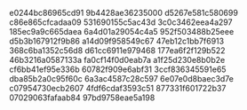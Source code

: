 e0244bc86965cd91
9b4428ae36235000
d5267e581c580699
c86e865cfcadaa09
531690155c5ac43d
3c0c3462eea4a297
185ec9a9c665daea
6a4d01a29054c4a5
952f503488b25eee
d5b3b167912f9b86
a14d09f958549c67
47eb12c1bb7f6913
368c6ba1352c56d8
d61cc6911e979468
177ea6f2f129b522
46b3216a0587133a
fa0cf14f0d0eab7a
a1f25d230e8b0b2e
cf6bb41ef95e336b
60782f909e6abf31
3ccf836345591e65
dba85b2a0c95f60c
6a3ac4587c28c597
6e07e0d8baec3d7e
c07954730ecb2607
4fdf6cdaf3593c51
877331f601722b37
07029063fafaab84
97bd9758eae5a198
